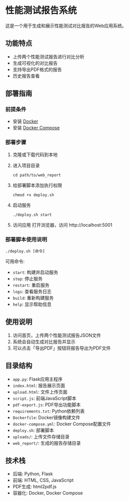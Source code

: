# 性能测试报告系统

这是一个用于生成和展示性能测试对比报告的Web应用系统。

## 功能特点

- 上传两个性能测试报告进行对比分析
- 生成可视化的对比报告
- 支持导出PDF格式的报告
- 历史报告查看

## 部署指南

### 前提条件

- 安装 [Docker](https://www.docker.com/get-started)
- 安装 [Docker Compose](https://docs.docker.com/compose/install/)

### 部署步骤

1. 克隆或下载代码到本地

2. 进入项目目录
   ```
   cd path/to/web_report
   ```

3. 给部署脚本添加执行权限
   ```
   chmod +x deploy.sh
   ```

4. 启动服务
   ```
   ./deploy.sh start
   ```

5. 访问应用
   打开浏览器，访问 http://localhost:5001

### 部署脚本使用说明

```
./deploy.sh [命令]
```

可用命令:
- `start`: 构建并启动服务
- `stop`: 停止服务
- `restart`: 重启服务
- `logs`: 查看服务日志
- `build`: 重新构建服务
- `help`: 显示帮助信息

## 使用说明

1. 访问首页，上传两个性能测试报告JSON文件
2. 系统会自动生成对比报告并显示
3. 可以点击「导出PDF」按钮将报告导出为PDF文件

## 目录结构

- `app.py`: Flask应用主程序
- `index.html`: 报告展示页面
- `upload.html`: 文件上传页面
- `script.js`: 前端JavaScript脚本
- `pdf-export.js`: PDF导出功能脚本
- `requirements.txt`: Python依赖列表
- `Dockerfile`: Docker镜像构建文件
- `docker-compose.yml`: Docker Compose配置文件
- `deploy.sh`: 部署脚本
- `uploads/`: 上传文件存储目录
- `web_report/`: 生成的报告存储目录

## 技术栈

- 后端: Python, Flask
- 前端: HTML, CSS, JavaScript
- PDF生成: html2pdf.js
- 容器化: Docker, Docker Compose